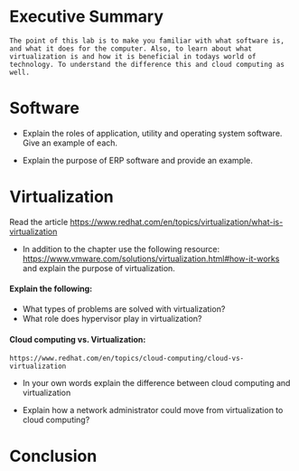 # Executive Summary
    The point of this lab is to make you familiar with what software is, and what it does for the computer. Also, to learn about what virtualization is and how it is beneficial in todays world of technology. To understand the difference this and cloud computing as well.

# Software 
* Explain the roles of application, utility and operating system software. Give an example of each. 

* Explain the purpose of ERP software and provide an example. 


# Virtualization

Read the article 
https://www.redhat.com/en/topics/virtualization/what-is-virtualization

* In addition to the chapter use the following resource:  https://www.vmware.com/solutions/virtualization.html#how-it-works
and explain the purpose of virtualization. 

#### Explain the following: 
* What types of problems are solved with virtualization? 
* What role does hypervisor play in virtualization? 

#### Cloud computing vs. Virtualization: 
    https://www.redhat.com/en/topics/cloud-computing/cloud-vs-virtualization  
 
* In your own words explain the difference between cloud computing and virtualization  

* Explain how a network administrator could move from virtualization to cloud computing? 
 
# Conclusion
